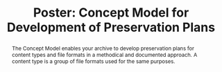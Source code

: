 ---
abstract: The Concept Model enables your archive to develop preservation plans for
  content types and file formats in a methodical and documented approach. A content
  type is a group of file formats used for the same purposes.
creators:
- Skødt, Asbjørn
date: null
document_url: https://az659834.vo.msecnd.net/eventsairwesteuprod/production-inconference-public/09fdb337b45e423b89863163f62f8378
grand_parent: iPRES
institutions:
- The Danish National Archives
keywords:
- file formats
- framework
- analysis
- planning
landing_page_url: null
language: eng
layout: publication
license: CC-BY 4.0 International
notes_url: null
parent: iPRES 2022
publication_type: poster
size: null
slides_url: null
source_name: iPRES
title: 'Poster: Concept Model for Development of Preservation Plans'
year: 2022
---